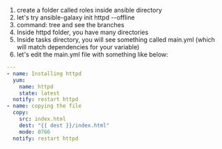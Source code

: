 1. create a folder called roles inside ansible directory
2. let's try ansible-galaxy init httpd --offline 
3. command: tree and see the branches 
4. Inside httpd folder, you have many directories
5. Inside tasks directory, you will see something called main.yml (which will match dependencies for your variable)
6. let's edit the main.yml file with something like below:
```yml
---
- name: Installing httpd
  yum:
    name: httpd
    state: latest
  notify: restart httpd
- name: copying the file
  copy:
    src: index.html
    dest: "{{ dest }}/index.html"
    mode: 0766
  notify: restart httpd
```
